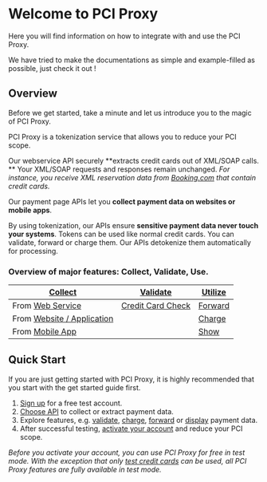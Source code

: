 # Welcome to PCI Proxy

Here you will find information on how to integrate with and use the PCI Proxy. 

We have tried to make the documentations as simple and example-filled as possible, just check it out !

## Overview

Before we get started, take a minute and let us introduce you to the magic of PCI Proxy.  

PCI Proxy is a tokenization service that allows you to reduce your PCI scope. 

Our webservice API securely **extracts credit cards out of XML/SOAP calls. ** Your XML/SOAP requests and responses remain unchanged. *For instance, you receive XML reservation data from [Booking.com](http://www.booking.com/) that contain credit cards.* 

Our payment page APIs let you **collect payment data on websites or mobile apps**. 

By using tokenization, our APIs ensure **sensitive payment data never touch your systems**. Tokens can be used like normal credit cards. You can validate, forward or charge them. Our APIs detokenize them automatically for processing.

### Overview of major features: Collect, Validate, Use. 

|**[Collect](collect_payment_data.html)**|**[Validate](validate.html)**|**[Utilize](utilize)**|
|---|---|---|
|From [Web Service](webservice.html)|[Credit Card Check](validate.html)|[Forward](forward.html)|
|From [Website / Application](website-application.html)||[Charge](charge.html)|
|From [Mobile App](mobile-app.html)||[Show](show.html)|

## Quick Start


If you are just getting started with PCI Proxy, it is highly recommended that you start with the get started guide first.
 

 1. [Sign up](https://www.pci-proxy.com/#/signup) for a free test account.
 2. [Choose API](collect_payment_data.html) to collect or extract payment data.
 3. Explore features, e.g. [validate](validate.html), [charge](charge.html), [forward](forward.html) or [display](retrieve.html) payment data.
 3. After successful testing, [activate your account](live_mode-test.html) and reduce your PCI scope.

*Before you activate your account, you can use PCI Proxy for free in test mode. With the exception that only [test credit cards](live_mode-test.html) can be used, all PCI Proxy features are fully available in test mode.*
